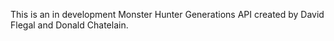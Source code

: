This is an in development Monster Hunter Generations API created by David Flegal and Donald Chatelain.